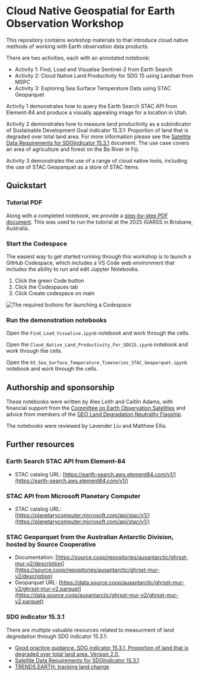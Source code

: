 # Cloud Native Geospatial for Earth Observation Workshop

This repository contains workshop materials to that introduce
cloud native methods of working with Earth observation data products.

There are two activities, each with an annotated notebook:

- Activity 1: Find, Load and Visualise Sentinel-2 from Earth Search
- Activity 2: Cloud Native Land Productivity for SDG 15 using Landsat from MSPC
- Activity 3: Exploring Sea Surface Temperature Data using STAC Geoparquet

Activity 1 demonstrates how to query the Earth Search STAC API from Element-84
and produce a visually appealing image for a location in Utah. 

Activity 2 demonstrates how to measure land productivity
as a subindicator of Sustainable Development Goal indicator 15.3.1:
Proportion of land that is degraded over total land area. For more information
please see the
[Satellite Data Requirements for SDGIndicator 15.3.1](https://ceos.org/sdg/files/supportsheets/SDG_15.3.1_EO_Satellite_Data_Requirements_31Aug2022.pdf)
document.
The use case covers an area of agriculture and forest on the Ba River in Fiji.

Activity 3 demonstrates the use of a range of cloud native tools, including
the use of STAC Geoparquet as a store of STAC Items.

## Quickstart

### Tutorial PDF

Along with a completed notebook, we provide a [step-by-step PDF document](https://drive.google.com/file/d/1dmUZ8ZDKVuPLrgETfBRwIkzupyYkFmk3/view?usp=sharing).
This was used to run the tutorial at the 2025 IGARSS in Brisbane, Australia.

### Start the Codespace

The easiest way to get started running through this workshop is to
launch a GitHub Codespace, which includes a VS Code web environment that
includes the ability to run and edit Jupyter Notebooks.

1. Click the green Code button
2. Click the Codespaces tab
3. Click Create codespace on main

![The required buttons for launching a Codespace](images/launch_codespace.png "Tabs for launching a Codespace in this Repository")

### Run the demonstration notebooks

Open the `Find_Load_Visualise.ipynb`
notebook and work through the cells.

Open the `Cloud_Native_Land_Productivity_For_SDG15.ipynb`
notebook and work through the cells.

Open the `03_Sea_Surface_Temperature_Timeseries_STAC_Geoparquet.ipynb`
notebook and work through the cells.

## Authorship and sponsorship

These notebooks were written by Alex Leith and Caitlin Adams, with
financial support from the
[Committee on Earth Observation Satellites](https://ceos.org/)
and advice from members of the [GEO Land Degradation Neutrality Flagship](https://geo-ldn.org/).

The notebooks were reviewed by Lavender Liu and Matthew Ellis.

## Further resources

### Earth Search STAC API from Element-84

* STAC catalog URL: [https://earth-search.aws.element84.com/v1/](https://earth-search.aws.element84.com/v1/)

### STAC API from Microsoft Planetary Computer

* STAC catalog URL: [https://planetarycomputer.microsoft.com/api/stac/v1/](https://planetarycomputer.microsoft.com/api/stac/v1/)

### STAC Geoparquet from the Australian Antarctic Division, hosted by Source Cooperative

* Documentation: [https://source.coop/repositories/ausantarctic/ghrsst-mur-v2/description](https://source.coop/repositories/ausantarctic/ghrsst-mur-v2/description)
* Geoparquet URL: [https://data.source.coop/ausantarctic/ghrsst-mur-v2/ghrsst-mur-v2.parquet](https://data.source.coop/ausantarctic/ghrsst-mur-v2/ghrsst-mur-v2.parquet)

### SDG indicator 15.3.1

There are multiple valuable resources related to measurment of land degredation through SDG indicator 15.3.1:

* [Good practice guidance. SDG indicator 15.3.1, Proportion of land that is degraded over total land area. Version 2.0.](https://www.unccd.int/resources/manuals-and-guides/good-practice-guidance-sdg-indicator-1531-proportion-land-degraded)
* [Satellite Data Requirements for SDGIndicator 15.3.1](https://ceos.org/sdg/files/supportsheets/SDG_15.3.1_EO_Satellite_Data_Requirements_31Aug2022.pdf)
* [TRENDS.EARTH: tracking land change](https://maps.trends.earth/map?tab=layers&zoom=7&center=lat%3D-8.477805461808186%26lng%3D-67.87353515625001&layers=%5B%5D&basemap=satellite)
